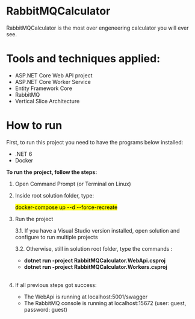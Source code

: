 # RabbitMQCalculator

RabbitMQCalculator is the most over engeneering calculator you will ever see.

# Tools and techniques applied:

- ASP.NET Core Web API project
- ASP.NET Core Worker Service
- Entity Framework Core
- RabbitMQ
- Vertical Slice Architecture

# How to run

First, to run this project you need to have the programs below installed:

- .NET 6 
- Docker

<b>To run the project, follow the steps:</b>

1. Open Command Prompt (or Terminal on Linux) 

2. Inside root solution folder, type: <br>
	
	<mark> docker-compose up --d --force-recreate

3. Run the project <br>
	
	3.1. If you have a Visual Studio version installed, open solution and configure to run multiple projects <br>

	3.2. Otherwise, still in solution root folder, type the commands :
	- <b> dotnet run -project RabbitMQCalculator.WebApi.csproj </b>
	- <b> dotnet run -project RabbitMQCalculator.Workers.csproj </b>

	<br> 

4. If all previous steps got success:
	- The WebApi is running at localhost:5001/swagger
	- The RabbitMQ console is running at localhost:15672 (user: guest, password: guest)

